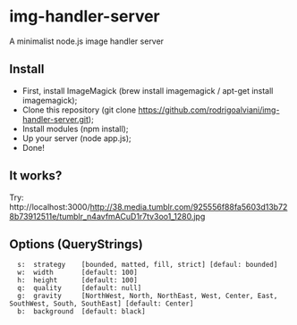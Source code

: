 img-handler-server
==================

A minimalist node.js image handler server

Install
-------

* First, install ImageMagick (brew install imagemagick / apt-get install imagemagick);
* Clone this repository (git clone https://github.com/rodrigoalviani/img-handler-server.git);
* Install modules (npm install);
* Up your server (node app.js);
* Done!


It works?
---------

Try: http://localhost:3000/http://38.media.tumblr.com/925556f88fa5603d13b728b73912511e/tumblr_n4avfmACuD1r7tv3oo1_1280.jpg


Options (QueryStrings)
----------------------

```
  s:  strategy    [bounded, matted, fill, strict] [defaul: bounded]
  w:  width       [default: 100]
  h:  height      [default: 100]
  q:  quality     [default: null]
  g:  gravity     [NorthWest, North, NorthEast, West, Center, East, SouthWest, South, SouthEast] [default: Center]
  b:  background  [default: black]
```
